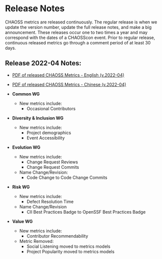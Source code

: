# Release Notes

CHAOSS metrics are released continuously. The regular release is when we update the version number, update the full release notes, and make a big announcement. These releases occur one to two times a year and may correspond with the dates of a CHAOSScon event. Prior to regular release, continuous released metrics go through a comment period of at least 30 days.

## Release 2022-04 Notes:

- [PDF of released CHAOSS Metrics - English (v.2022-04)]()  
- [PDF of released CHAOSS Metrics - Chinese (v.2022-04)]()

- **Common WG**
    * New metrics include:   
        - Occasional Contributors           
- **Diversity & Inclusion WG**
    * New metrics include:  
        - Project demographics
        - Event Accessibility
- **Evolution WG**
    * New metrics include:  
        - Change Request Reviews
        - Change Request Commits
    * Name Change/Revision:   
        - Code Change to Code Change Commits  
- **Risk WG**
    * New metrics include:  
        - Defect Resolution Time   
    * Name Change/Revision
        - CII Best Practices Badge to OpenSSF Best Practices Badge
- **Value WG**
    * New metrics include:  
        - Contributor Recommendability   
    * Metric Removed:  
        - Social Listening moved to metrics models
        - Project Popularity moved to metrics models
